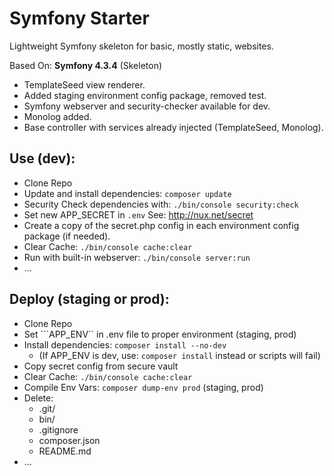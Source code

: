 # Symfony Starter

Lightweight Symfony skeleton for basic, mostly static, websites.

Based On: **Symfony 4.3.4** (Skeleton)

- TemplateSeed view renderer.
- Added staging environment config package, removed test.
- Symfony webserver and security-checker available for dev.
- Monolog added.
- Base controller with services already injected (TemplateSeed, Monolog).

## Use (dev):

- Clone Repo
- Update and install dependencies: ```composer update```
- Security Check dependencies with: ```./bin/console security:check```
- Set new APP_SECRET in ```.env``` See: http://nux.net/secret
- Create a copy of the secret.php config in each environment config package (if needed).
- Clear Cache: ```./bin/console cache:clear```
- Run with built-in webserver: ```./bin/console server:run```
- ...

## Deploy (staging or prod):

- Clone Repo
- Set ```APP_ENV`` in .env file to proper environment (staging, prod)
- Install dependencies: ```composer install --no-dev```
  - (If APP_ENV is dev, use: ```composer install``` instead or scripts will fail)
- Copy secret config from secure vault
- Clear Cache: ```./bin/console cache:clear```
- Compile Env Vars: ```composer dump-env prod``` (staging, prod)
- Delete:
  - .git/
  - bin/
  - .gitignore
  - composer.json
  - README.md
- ...
